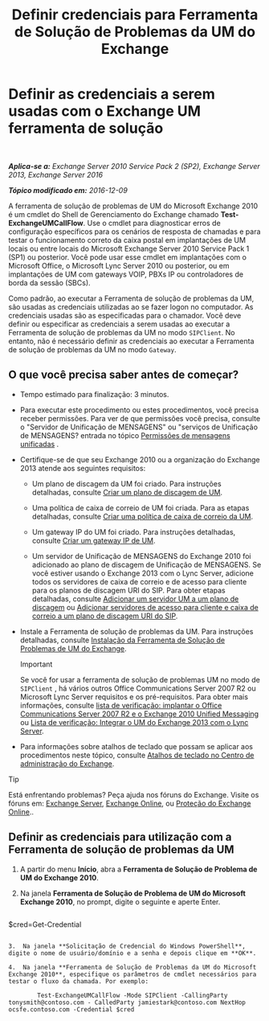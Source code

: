 ﻿---
title: 'Definir credenciais para Ferramenta de Solução de Problemas da UM do Exchange'
TOCTitle: Definir as credenciais a serem usadas com o Exchange UM ferramenta de solução
ms:assetid: 542b7718-9345-40cc-bcb2-e307e70a1fa2
ms:mtpsurl: https://technet.microsoft.com/pt-br/library/Ff630916(v=EXCHG.150)
ms:contentKeyID: 56270508
ms.date: 05/22/2018
mtps_version: v=EXCHG.150
ms.translationtype: MT
---

# Definir as credenciais a serem usadas com o Exchange UM ferramenta de solução

 

_**Aplica-se a:** Exchange Server 2010 Service Pack 2 (SP2), Exchange Server 2013, Exchange Server 2016_

_**Tópico modificado em:** 2016-12-09_

A ferramenta de solução de problemas de UM do Microsoft Exchange 2010 é um cmdlet do Shell de Gerenciamento do Exchange chamado **Test-ExchangeUMCallFlow**. Use o cmdlet para diagnosticar erros de configuração específicos para os cenários de resposta de chamadas e para testar o funcionamento correto da caixa postal em implantações de UM locais ou entre locais do Microsoft Exchange Server 2010 Service Pack 1 (SP1) ou posterior. Você pode usar esse cmdlet em implantações com o Microsoft Office, o Microsoft Lync Server 2010 ou posterior, ou em implantações de UM com gateways VOIP, PBXs IP ou controladores de borda da sessão (SBCs).

Como padrão, ao executar a Ferramenta de solução de problemas da UM, são usadas as credenciais utilizadas ao se fazer logon no computador. As credenciais usadas são as especificadas para o chamador. Você deve definir ou especificar as credenciais a serem usadas ao executar a Ferramenta de solução de problemas da UM no modo `SIPClient`. No entanto, não é necessário definir as credenciais ao executar a Ferramenta de solução de problemas da UM no modo `Gateway`.

## O que você precisa saber antes de começar?

  - Tempo estimado para finalização: 3 minutos.

  - Para executar este procedimento ou estes procedimentos, você precisa receber permissões. Para ver de que permissões você precisa, consulte o "Servidor de Unificação de MENSAGENS" ou "serviços de Unificação de MENSAGENS? entrada no tópico [Permissões de mensagens unificadas](unified-messaging-permissions-exchange-2013-help.md) .

  - Certifique-se de que seu Exchange 2010 ou a organização do Exchange 2013 atende aos seguintes requisitos:
    
      - Um plano de discagem da UM foi criado. Para instruções detalhadas, consulte [Criar um plano de discagem de UM](https://docs.microsoft.com/pt-br/exchange/voice-mail-unified-messaging/connect-voice-mail-system/create-um-dial-plan).
    
      - Uma política de caixa de correio de UM foi criada. Para as etapas detalhadas, consulte [Criar uma política de caixa de correio da UM](https://docs.microsoft.com/pt-br/exchange/voice-mail-unified-messaging/set-up-voice-mail/create-um-mailbox-policy).
    
      - Um gateway IP do UM foi criado. Para instruções detalhadas, consulte [Criar um gateway IP de UM](https://docs.microsoft.com/pt-br/exchange/voice-mail-unified-messaging/connect-voice-mail-system/create-um-ip-gateway).
    
      - Um servidor de Unificação de MENSAGENS do Exchange 2010 foi adicionado ao plano de discagem de Unificação de MENSAGENS. Se você estiver usando o Exchange 2013 com o Lync Server, adicione todos os servidores de caixa de correio e de acesso para cliente para os planos de discagem URI do SIP. Para obter etapas detalhadas, consulte [Adicionar um servidor UM a um plano de discagem](https://go.microsoft.com/fwlink/p/?linkid=313051) ou [Adicionar servidores de acesso para cliente e caixa de correio a um plano de discagem URI do SIP](add-mailbox-and-client-access-servers-to-a-sip-uri-dial-plan-exchange-2013-help.md).

  - Instale a Ferramenta de solução de problemas da UM. Para instruções detalhadas, consulte [Instalação da Ferramenta de Solução de Problemas de UM do Exchange](install-the-exchange-um-troubleshooting-tool-exchange-2013-help.md).
    

    > [!IMPORTANT]
    > Se você for usar a ferramenta de solução de problemas UM no modo de <CODE>SIPClient</CODE> , há vários outros Office Communications Server 2007 R2 ou Microsoft Lync Server requisitos e os pré-requisitos. Para obter mais informações, consulte <A href="https://go.microsoft.com/fwlink/p/?linkid=311961">lista de verificação: implantar o Office Communications Server 2007 R2 e o Exchange 2010 Unified Messaging</A> ou <A href="checklist-integrate-exchange-2013-um-with-lync-server-exchange-2013-help.md">Lista de verificação: Integrar o UM do Exchange 2013 com o Lync Server</A>.



  - Para informações sobre atalhos de teclado que possam se aplicar aos procedimentos neste tópico, consulte [Atalhos de teclado no Centro de administração do Exchange](keyboard-shortcuts-in-the-exchange-admin-center-exchange-online-protection-help.md).


> [!TIP]
> Está enfrentando problemas? Peça ajuda nos fóruns do Exchange. Visite os fóruns em: <A href="https://go.microsoft.com/fwlink/p/?linkid=60612">Exchange Server</A>, <A href="https://go.microsoft.com/fwlink/p/?linkid=267542">Exchange Online</A>, ou <A href="https://go.microsoft.com/fwlink/p/?linkid=285351">Proteção do Exchange Online</A>..



## Definir as credenciais para utilização com a Ferramenta de solução de problemas da UM

1.  A partir do menu **Início**, abra a **Ferramenta de Solução de Problema de UM do Exchange 2010**.

2.  Na janela **Ferramenta de Solução de Problema de UM do Microsoft Exchange 2010**, no prompt, digite o seguinte e aperte Enter.
    
    ```powershell
$cred=Get-Credential
```

3.  Na janela **Solicitação de Credencial do Windows PowerShell**, digite o nome de usuário/domínio e a senha e depois clique em **OK**.

4.  Na janela **Ferramenta de Solução de Problemas da UM do Microsoft Exchange 2010**, especifique os parâmetros de cmdlet necessários para testar o fluxo da chamada. Por exemplo:
    
        Test-ExchangeUMCallFlow -Mode SIPClient -CallingParty tonysmith@contoso.com - CalledParty jamiestark@contoso.com NextHop ocsfe.contoso.com -Credential $cred

